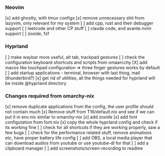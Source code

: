 ### Neovim

[x] add ghostty, with tmux configs
[x] remove unnecessary shit from lazyvim, only relevant for my system
[ ] add cpp, rust and their debugger support
[ ] leetcode and other CP stuff
[ ] claude code, and avante.nvim support
[ ] zoxide, fzf

### Hyprland

[ ] make waybar more useful, alt tab, trackpad gestures
[ ] check the configuration keyboard shortcuts and scripts from omaarcchy
[X] add macos like touchpad configuration => three finger gestures works by default
[ ] add startup applications - terminal, browser with last thing, mail (thunderbird?)
[x] get rid of utilities, all the things needed for hyprland will be inside @hyprland directory


### Changes required from omarchy-nix
[x] remove duplicate applications from the config, the user profile should not contain much
[x] Remove stuff from T16/default.nix and see if we can put it in env.nix similar to omarchy-nix
[x] add zoxide
[x] add font configutation from font.nix
[x] copy the whole hyprland config and check if its working fine 
[ ] check for all shortcuts if they are working properly, saw a few bugs
[ ] check for the performance related stuff, remove animations etc, have proper battery life config
[ ] add OBS, a local media player that can download audios from youtube or use youtube-dl for that
[ ] add a clipboard manager
[ ] add screenshots/screen-recording to readme